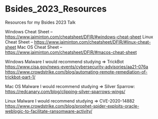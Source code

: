 # Bsides_2023_Resources
Resources for my Bsides 2023 Talk


Windows Cheat Sheet – https://www.jaiminton.com/cheatsheet/DFIR/#windows-cheat-sheet
Linux Cheat Sheet – https://www.jaiminton.com/cheatsheet/DFIR/#linux-cheat-sheet
Mac OS Cheat Sheet – https://www.jaiminton.com/cheatsheet/DFIR/#macos-cheat-sheet

Windows
Malware I would recommend studying => TrickBot
https://www.cisa.gov/news-events/cybersecurity-advisories/aa21-076a
https://www.crowdstrike.com/blog/automating-remote-remediation-of-trickbot-part-1/

Mac OS
Malware I would recommend studying => Silver Sparrow:
https://redcanary.com/blog/clipping-silver-sparrows-wings/

Linux
Malware I would recommend studying => CVE-2020-14882
https://www.crowdstrike.com/blog/prophet-spider-exploits-oracle-weblogic-to-facilitate-ransomware-activity/
